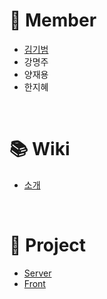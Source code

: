 # :busts_in_silhouette: Member
- [김기범](https://github.com/gibum1228)
- 강명주
- 양재용
- 한지혜

<br>

# :books: Wiki
- [소개]()

<br>

# :open_file_folder: Project
- [Server](https://github.com/gibum1228/AS_Service/projects/1)
- [Front](https://github.com/gibum1228/AS_Service/projects/2)
